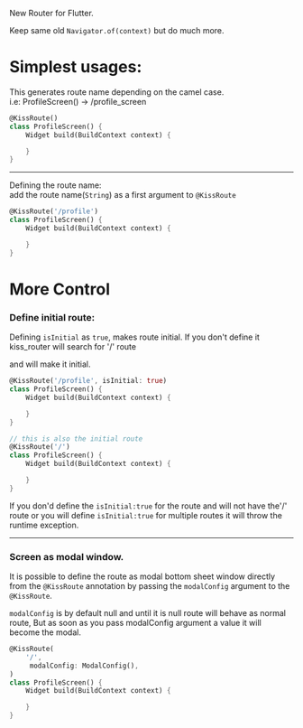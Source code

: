 New Router for Flutter.

Keep same old `Navigator.of(context)` but do much more.

# Simplest usages:
This generates route name depending on the camel case. <br>
i.e: ProfileScreen() -> /profile_screen 
```dart
@KissRoute()
class ProfileScreen() {
    Widget build(BuildContext context) {

    }
}
```

 ---

Defining the route name:<br>
add the route name(`String`) as a first argument to `@KissRoute`
```dart
@KissRoute('/profile')
class ProfileScreen() {
    Widget build(BuildContext context) {

    }
}
```

# More Control
### **Define initial route:** <br>
Defining `isInitial` as `true`, makes route initial.
If you don't define it kiss_router will search for '/' route

and will make it initial.
```dart
@KissRoute('/profile', isInitial: true)
class ProfileScreen() {
    Widget build(BuildContext context) {

    }
}
```

```dart
// this is also the initial route
@KissRoute('/')
class ProfileScreen() {
    Widget build(BuildContext context) {

    }
}
```

If you don'd define the `isInitial:true` for the route and will not have the'/' route or you will define `isInitial:true` for multiple routes it will throw the runtime exception.


---
### **Screen as modal window.**
It is possible to define the route as modal bottom sheet window directly from the `@KissRoute` annotation by passing the `modalConfig` argument to the `@KissRoute`. 

`modalConfig` is by default null and until it is null route will behave as 
normal route, But as soon as you pass modalConfig argument a value it will become the modal.
```dart
@KissRoute(
    '/',
     modalConfig: ModalConfig(),
)
class ProfileScreen() {
    Widget build(BuildContext context) {

    }
}
```